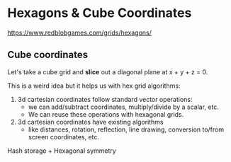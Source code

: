 

# Hexagons & Cube Coordinates

https://www.redblobgames.com/grids/hexagons/

## Cube coordinates

Let's take a cube grid and **slice** out a diagonal plane at x + y + z = 0.

This is a weird idea but it helps us with hex grid algorithms:

1. 3d cartesian coordinates follow standard vector operations: 
    - we can add/subtract coordinates, multiply/divide by a scalar, etc. 
    - We can reuse these operations with hexagonal grids.
2. 3d cartesian coordinates have existing algorithms 
    - like distances, rotation, reflection, line drawing, conversion to/from screen coordinates, etc.


Hash storage + Hexagonal symmetry



